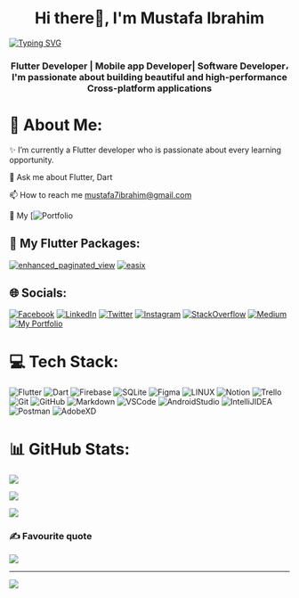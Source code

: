 <h1 align="center">Hi there👋, I'm Mustafa Ibrahim
</h1><a href="https://git.io/typing-svg"><img src="https://readme-typing-svg.demolab.com?font=fira+code&amp;pause=1000&amp;color=2FF78D&amp;center=true&amp;vCenter=true&amp;width=435&amp;lines=Weclome+to+Mustafa's+Github!" alt="Typing SVG"></a>
<h3 align="center">Flutter Developer | Mobile app Developer| Software Developer، I'm passionate about building beautiful and high-performance Cross-platform applications
</h3>

# 💫 About Me:

✨ I’m currently a Flutter developer who is passionate about every learning opportunity.

💬 Ask me about Flutter, Dart

📫 How to reach me mustafa7ibrahim@gmail.com

🧐 My [![Portfolio](https://mustafaix.me)
<br>

## 📱 My Flutter Packages:

[![enhanced_paginated_view](https://img.shields.io/badge/enhanced_paginated_view-%2302569B.svg?style=flat&logo=Flutter&logoColor=white)](https://pub.dev/packages/enhanced_paginated_view)  [![easix](https://img.shields.io/badge/easix-%2302569B.svg?style=flat&logo=Flutter&logoColor=white)](https://pub.dev/packages/easix)

## 🌐 Socials:
[![Facebook](https://img.shields.io/badge/facebook-%230077B5.svg?logo=facebook&logoColor=white)](https://www.facebook.com/i7mustafa) [![LinkedIn](https://img.shields.io/badge/LinkedIn-%230077B5.svg?logo=linkedin&logoColor=white)](https://www.linkedin.com/in/mustafa7ibrahim/) [![Twitter](https://img.shields.io/badge/Twitter-%230077B5.svg?logo=twitter&logoColor=white)](https://twitter.com/Mustafa7Ibra) [![Instagram](https://img.shields.io/badge/Instagram-%230077B5.svg?logo=instagram&logoColor=white)](https://www.instagram.com/i7mustafa/) [![StackOverflow](https://img.shields.io/badge/StackOverflow-%230077B5.svg?logo=stackoverflow&logoColor=white)](https://stackoverflow.com/users/12596085/mustafa-ibrahim) [![Medium](https://img.shields.io/badge/Medium-%230077B5.svg?logo=medium&logoColor=white)](https://medium.com/@mustafa7ibrahim) [![My Portfolio](https://img.shields.io/badge/My%20Portfolio-%230077B5.svg?logo=github&logoColor=white)](https://mustafaix.me/)







# 💻 Tech Stack:

![Flutter](https://img.shields.io/badge/Flutter-%2302569B.svg?style=flat&logo=Flutter&logoColor=white) ![Dart](https://img.shields.io/badge/dart-%230175C2.svg?style=flat&logo=dart&logoColor=white) ![Firebase](https://img.shields.io/badge/firebase-%23039BE5.svg?style=flat&logo=firebase) ![SQLite](https://img.shields.io/badge/sqlite-%2307405e.svg?style=flat&logo=sqlite&logoColor=white) ![Figma](https://img.shields.io/badge/figma-%23F24E1E.svg?style=flat&logo=figma&logoColor=white) ![LINUX](https://img.shields.io/badge/Linux-FCC624?style=flat&logo=linux&logoColor=black) ![Notion](https://img.shields.io/badge/Notion-%23000000.svg?style=flat&logo=notion&logoColor=white) ![Trello](https://img.shields.io/badge/Trello-%23026AA7.svg?style=flat&logo=Trello&logoColor=white) ![Git](https://img.shields.io/badge/git-%23F05033.svg?style=flat&logo=git&logoColor=white) ![GitHub](https://img.shields.io/badge/github-%23121011.svg?style=flat&logo=github&logoColor=white) ![Markdown](https://img.shields.io/badge/markdown-%23000000.svg?style=flat&logo=markdown&logoColor=white) ![VSCode](https://img.shields.io/badge/VSCode-%23007ACC.svg?style=flat&logo=visual-studio-code) ![AndroidStudio](https://img.shields.io/badge/AndroidStudio-%233DDC84.svg?style=flat&logo=android-studio&logoColor=white) ![IntelliJIDEA](https://img.shields.io/badge/IntelliJIDEA-%23000000.svg?style=flat&logo=intellij-idea&logoColor=white) ![Postman](https://img.shields.io/badge/Postman-FF6C37?style=flat&logo=postman&logoColor=white) ![AdobeXD](https://img.shields.io/badge/AdobeXD-%23FF26BE.svg?style=flat&logo=adobe-xd&logoColor=white) 

# 📊 GitHub Stats:
![](https://github-readme-streak-stats.herokuapp.com/?user=Mustafa7Ibrahim&theme=dark&hide_border=false)

![](https://github-readme-stats.vercel.app/api?username=Mustafa7Ibrahim&theme=dark&hide_border=false&include_all_commits=false&count_private=false) 

![](https://github-readme-stats.vercel.app/api/top-langs/?username=Mustafa7Ibrahim&theme=dark&hide_border=false&include_all_commits=false&count_private=false&layout=compact)

### ✍️ Favourite quote

![](https://quotes-github-readme.vercel.app/api?type=vetical&theme=dark&quote=Things%20don%27t%20turn%20up%20in%20this%20world%20until%20somebody%20turns%20them%20up.&author=James%20A.%20Garfield)

---

[![](https://visitcount.itsvg.in/api?id=Mustafa7ibrahim&label=Profile%20Views&color=6&pretty=false)](https://visitcount.itsvg.in)
